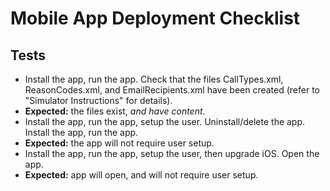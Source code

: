 ﻿# Mobile App Deployment Checklist #
## Tests
* Install the app, run the app. Check that the files CallTypes.xml, 
  ReasonCodes.xml, and EmailRecipients.xml have been created (refer to 
  "Simulator Instructions" for details).
 * **Expected:** the files exist, _and have content_.
* Install the app, run the app, setup the user. 
  Uninstall/delete the app. Install the app, run the app.
 * **Expected:** the app will not require user setup. 
* Install the app, run the app, setup the user, then upgrade iOS. Open the app.
 * **Expected:** app will open, and will not require user setup.

